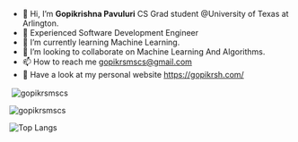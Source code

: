 - 👋 Hi, I’m **Gopikrishna Pavuluri** CS Grad student @University of Texas at Arlington.
- 👀 Experienced Software Development Engineer
- 🌱 I’m currently learning Machine Learning.
- 💞️ I’m looking to collaborate on Machine Learning And Algorithms.
- 📫 How to reach me gopikrsmscs@gmail.com
- 👀 Have a look at my personal website https://gopikrsh.com/

<p>&nbsp;<img align="center" src="https://github-readme-stats.vercel.app/api?username=gopikrsmscs&show_icons=true&locale=en" alt="gopikrsmscs" /></p>

<p><img align="center" src="https://github-readme-streak-stats.herokuapp.com/?user=gopikrsmscs" alt="gopikrsmscs" /></p>



![Top Langs](https://github-readme-stats.vercel.app/api/top-langs/?username=gopikrsmscs&layout=compact)



